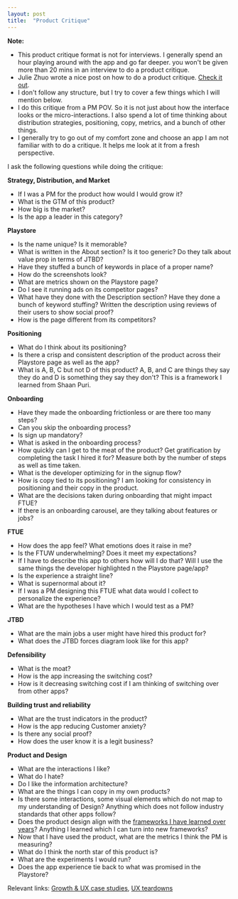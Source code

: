 ```yaml
---
layout: post
title:  "Product Critique"
---
```


**Note:**
- This product critique format is not for interviews. I generally spend an hour playing around with the app and go far deeper. you won't be given more than 20 mins in an interview to do a product critique.
- Julie Zhuo wrote a nice post on how to do a product critique. [Check it out](https://medium.com/the-year-of-the-looking-glass/how-to-do-a-product-critique-98b657050638).
- I don't follow any structure, but I try to cover a few things which I will mention below.
- I do this critique from a PM POV. So it is not just about how the interface looks or the micro-interactions. I also spend a lot of time thinking about distribution strategies, positioning, copy, metrics, and a bunch of other things.
- I generally try to go out of my comfort zone and choose an app I am not familiar with to do a critique. It helps me look at it from a fresh perspective.

I ask the following questions while doing the critique:

**Strategy, Distribution, and Market**
- If I was a PM for the product how would I would grow it?
- What is the GTM of this product?
- How big is the market?
- Is the app a leader in this category?

**Playstore**
- Is the name unique? Is it memorable?
- What is written in the About section? Is it too generic? Do they talk about value prop in terms of JTBD?
- Have they stuffed a bunch of keywords in place of a proper name?
- How do the screenshots look?
- What are metrics shown on the Playstore page?
- Do I see it running ads on its competitor pages?
- What have they done with the Description section? Have they done a bunch of keyword stuffing? Written the description using reviews of their users to show social proof?
- How is the page different from its competitors?

**Positioning**
- What do I think about its positioning?
- Is there a crisp and consistent description of the product across their Playstore page as well as the app?
- What is A, B, C but not D of this product? A, B, and C are things they say they do and D is something they say they don't? This is a framework I learned from Shaan Puri.

**Onboarding**
- Have they made the onboarding frictionless or are there too many steps?
- Can you skip the onboarding process?
- Is sign up mandatory?
- What is asked in the onboarding process?
- How quickly can I get to the meat of the product? Get gratification by completing the task I hired it for? Measure both by the number of steps as well as time taken.
- What is the developer optimizing for in the signup flow?
- How is copy tied to its positioning? I am looking for consistency in positioning and their copy in the product.
- What are the decisions taken during onboarding that might impact FTUE?
- If there is an onboarding carousel, are they talking about features or jobs?

**FTUE**
- How does the app feel? What emotions does it raise in me?
- Is the FTUW underwhelming? Does it meet my expectations?
- If I have to describe this app to others how will I do that? Will I use the same things the developer highlighted n the Playstore page/app?
- Is the experience a straight line?
- What is supernormal about it?
- If I was a PM designing this FTUE what data would I collect to personalize the experience?
- What are the hypotheses I have which I would test as a PM?

**JTBD**
- What are the main jobs a user might have hired this product for?
- What does the JTBD forces diagram look like for this app?

**Defensibility**
- What is the moat?
- How is the app increasing the switching cost?
- How is it decreasing switching cost if I am thinking of switching over from other apps?

**Building trust and reliability**
- What are the trust indicators in the product?
- How is the app reducing Customer anxiety?
- Is there any social proof?
- How does the user know it is a legit business?

**Product and Design**
- What are the interactions I like?
- What do I hate?
- Do I like the information architecture?
- What are the things I can copy in my own products?
- Is there some interactions, some visual elements which do not map to my understanding of Design? Anything which does not follow industry standards that other apps follow?
- Does the product design align with the [frameworks I have learned over years](https://manassaloi.com/2020/03/05/pm-frameworks.html)? Anything I learned which I can turn into new frameworks?
- Now that I have used the product, what are the metrics I think the PM is measuring?
- What do I think the north star of this product is?
- What are the experiments I would run?
- Does the app experience tie back to what was promised in the Playstore?

Relevant links: [Growth & UX case studies](https://growth.design/case-studies/), [UX teardowns](https://www.useronboard.com/user-onboarding-teardowns/)
